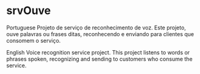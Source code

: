 # srvOuve

Portuguese
Projeto de serviço de reconhecimento de voz.
Este projeto, ouve palavras ou frases ditas, reconhecendo 
e enviando para clientes que consomem o serviço.

English
Voice recognition service project.
This project listens to words or phrases spoken, recognizing
and sending to customers who consume the service.